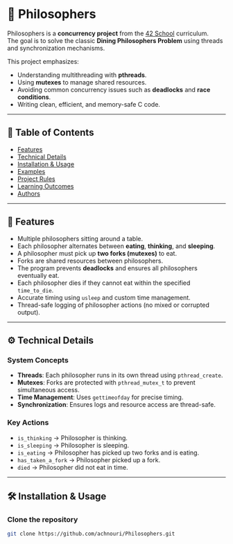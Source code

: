 # 🍝 Philosophers

Philosophers is a **concurrency project** from the [42 School](https://42.fr) curriculum.  
The goal is to solve the classic **Dining Philosophers Problem** using threads and synchronization mechanisms.  

This project emphasizes:
- Understanding multithreading with **pthreads**.  
- Using **mutexes** to manage shared resources.  
- Avoiding common concurrency issues such as **deadlocks** and **race conditions**.  
- Writing clean, efficient, and memory-safe C code.  

---

## 📖 Table of Contents
- [Features](#-features)
- [Technical Details](#-technical-details)
- [Installation & Usage](#-installation--usage)
- [Examples](#-examples)
- [Project Rules](#-project-rules)
- [Learning Outcomes](#-learning-outcomes)
- [Authors](#-authors)

---

## 🚀 Features

- Multiple philosophers sitting around a table.  
- Each philosopher alternates between **eating**, **thinking**, and **sleeping**.  
- A philosopher must pick up **two forks (mutexes)** to eat.  
- Forks are shared resources between philosophers.  
- The program prevents **deadlocks** and ensures all philosophers eventually eat.  
- Each philosopher dies if they cannot eat within the specified `time_to_die`.  
- Accurate timing using `usleep` and custom time management.  
- Thread-safe logging of philosopher actions (no mixed or corrupted output).  

---

## ⚙️ Technical Details

### System Concepts
- **Threads**: Each philosopher runs in its own thread using `pthread_create`.  
- **Mutexes**: Forks are protected with `pthread_mutex_t` to prevent simultaneous access.  
- **Time Management**: Uses `gettimeofday` for precise timing.  
- **Synchronization**: Ensures logs and resource access are thread-safe.  

### Key Actions
- `is_thinking` → Philosopher is thinking.  
- `is_sleeping` → Philosopher is sleeping.  
- `is_eating` → Philosopher has picked up two forks and is eating.  
- `has_taken_a_fork` → Philosopher picked up a fork.  
- `died` → Philosopher did not eat in time.  

---

## 🛠️ Installation & Usage

### Clone the repository
```bash
git clone https://github.com/achnouri/Philosophers.git


